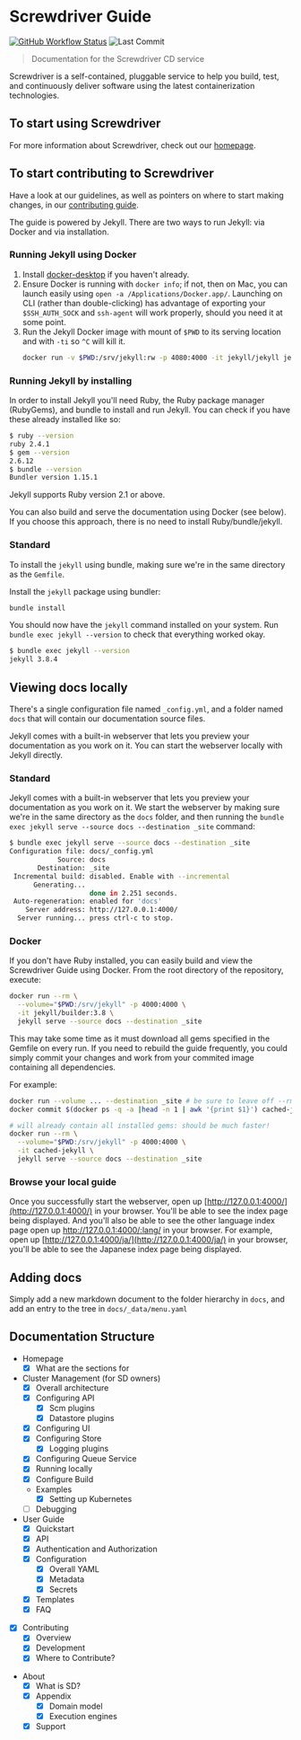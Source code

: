 # Screwdriver Guide

[![GitHub Workflow Status][GitHub Workflow Status badge]][GitHub Workflow Status URL]
![Last Commit][GitHub Commit badge]

> Documentation for the Screwdriver CD service

Screwdriver is a self-contained, pluggable service to help you build, test, and continuously deliver software using the latest containerization technologies.

## To start using Screwdriver

For more information about Screwdriver, check out our [homepage](https://screwdriver.cd).

## To start contributing to Screwdriver

Have a look at our guidelines, as well as pointers on where to start making changes, in our [contributing guide](http://docs.screwdriver.cd/about/contributing).


The guide is powered by Jekyll. There are two ways to run Jekyll: via Docker and via installation.

### Running Jekyll using Docker

1. Install [docker-desktop](https://www.docker.com/products/docker-desktop) if you haven't already.
1. Ensure Docker is running with `docker info`; if not, then on Mac, you can launch easily using `open -a /Applications/Docker.app/`. Launching on CLI (rather than double-clicking) has advantage of exporting your `$SSH_AUTH_SOCK` and `ssh-agent` will work properly, should you need it at some point.
1. Run the Jekyll Docker image with mount of `$PWD` to its serving location and with `-ti` so `^C` will kill it.
   ```bash
   docker run -v $PWD:/srv/jekyll:rw -p 4080:4000 -it jekyll/jekyll jekyll serve --source docs --destination _site
   ```

### Running Jekyll by installing

In order to install Jekyll you'll need Ruby, the Ruby package manager (RubyGems), and bundle to install and run Jekyll. You can check if you have these already installed like so:

```bash
$ ruby --version
ruby 2.4.1
$ gem --version
2.6.12
$ bundle --version
Bundler version 1.15.1
```

Jekyll supports Ruby version 2.1 or above.

You can also build and serve the documentation using Docker (see below). If you choose this approach, there is no need to install Ruby/bundle/jekyll.

### Standard

To install the `jekyll` using bundle, making sure we're in the same directory as the `Gemfile`.

Install the `jekyll` package using bundler:

```bash
bundle install
```

You should now have the `jekyll` command installed on your system. Run `bundle exec jekyll --version` to check that everything worked okay.

```bash
$ bundle exec jekyll --version
jekyll 3.8.4
```

## Viewing docs locally
There's a single configuration file named `_config.yml`, and a folder named `docs` that will contain our documentation source files.

Jekyll comes with a built-in webserver that lets you preview your documentation as you work on it. You can start the webserver locally with Jekyll directly.

### Standard

Jekyll comes with a built-in webserver that lets you preview your documentation as you work on it. We start the webserver by making sure we're in the same directory as the `docs` folder, and then running the `bundle exec jekyll serve --source docs --destination _site` command:

```bash
$ bundle exec jekyll serve --source docs --destination _site
Configuration file: docs/_config.yml
            Source: docs
       Destination: _site
 Incremental build: disabled. Enable with --incremental
      Generating...
                    done in 2.251 seconds.
 Auto-regeneration: enabled for 'docs'
    Server address: http://127.0.0.1:4000/
  Server running... press ctrl-c to stop.
```

### Docker

If you don't have Ruby installed, you can easily build and view the Screwdriver Guide using Docker. From the root directory
of the repository, execute:

```bash
docker run --rm \
  --volume="$PWD:/srv/jekyll" -p 4000:4000 \
  -it jekyll/builder:3.8 \
  jekyll serve --source docs --destination _site
```

This may take some time as it must download all gems specified in the Gemfile on every run. If you need to rebuild the
guide frequently, you could simply commit your changes and work from your commited image containing all dependencies.

For example:

```bash
docker run --volume ... --destination _site # be sure to leave off --rm
docker commit $(docker ps -q -a |head -n 1 | awk '{print $1}') cached-jekyll

# will already contain all installed gems: should be much faster!
docker run --rm \
  --volume="$PWD:/srv/jekyll" -p 4000:4000 \
  -it cached-jekyll \
  jekyll serve --source docs --destination _site
```

### Browse your local guide

Once you successfully start the webserver, open up [http://127.0.0.1:4000/](http://127.0.0.1:4000/) in your browser. You'll be able to see the index page being displayed.
And you'll also be able to see the other language index page open up http://127.0.0.1:4000/:lang/ in your browser.
For example, open up [http://127.0.0.1:4000/ja/](http://127.0.0.1:4000/ja/) in your browser, you'll be able to see the Japanese index page being displayed.

## Adding docs
Simply add a new markdown document to the folder hierarchy in `docs`, and add an entry to the tree in `docs/_data/menu.yaml`

## Documentation Structure

- Homepage
  - [x] What are the sections for
- Cluster Management (for SD owners)
  - [x] Overall architecture
  - [x] Configuring API
     - [x] Scm plugins
     - [x] Datastore plugins
  - [x] Configuring UI
  - [x] Configuring Store
     - [x] Logging plugins
  - [X] Configuring Queue Service
  - [x] Running locally
  - [x] Configure Build
  - Examples
    - [x] Setting up Kubernetes
  - [ ] Debugging
- User Guide
  - [x] Quickstart
  - [x] API
  - [x] Authentication and Authorization
  - [x] Configuration
    - [x] Overall YAML
    - [x] Metadata
    - [x] Secrets
  - [x] Templates
  - [x] FAQ
- [x] Contributing
  - [x] Overview
  - [x] Development
  - [x] Where to Contribute?
- About
  - [x] What is SD?
  - [x] Appendix
    - [x] Domain model
    - [x] Execution engines
  - [x] Support

[GitHub Workflow Status badge]: https://img.shields.io/github/actions/workflow/status/QubitPi/screwdriver-cd-guide/ci-cd.yml?branch=master&logo=github&style=for-the-badge
[GitHub Workflow Status URL]: https://github.com/QubitPi/screwdriver-cd-guide/actions/workflows/ci-cd.yml
[GitHub Commit badge]: https://img.shields.io/github/last-commit/QubitPi/screwdriver-cd-guide/master?logo=github&style=for-the-badge
